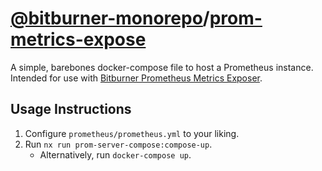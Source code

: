 # [@bitburner-monorepo](/)/[prom-metrics-expose](#)
A simple, barebones docker-compose file to host a Prometheus instance. Intended for use with [Bitburner Prometheus Metrics Exposer](../prom-metrics-expose).

## Usage Instructions
1. Configure `prometheus/prometheus.yml` to your liking.
2. Run `nx run prom-server-compose:compose-up`.
    - Alternatively, run `docker-compose up`.